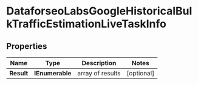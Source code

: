 # DataforseoLabsGoogleHistoricalBulkTrafficEstimationLiveTaskInfo


## Properties

| Name | Type | Description | Notes |
|------------ | ------------- | ------------- | -------------|
**Result** | **IEnumerable<DataforseoLabsGoogleHistoricalBulkTrafficEstimationLiveResultInfo>** | array of results |[optional]|